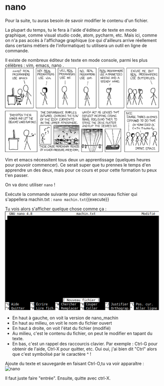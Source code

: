 # nano

Pour la suite, tu auras besoin de savoir modifier le contenu d'un fichier.

La plupart du temps, tu le fera à l'aide d'éditeur de texte en mode graphique, comme visual studio code, atom, pycharm, etc. Mais ici, comme on n'a pas accès à l'affichage graphique (ce qui d'ailleurs arrive réellement dans certains métiers de l'informatique) tu utilisera un outil en ligne de commande.

Il existe de nombreux éditeur de texte en mode console, parmi les plus célèbres : vim, emacs, nano .
 ![editeurs](./images/real_programmers.png)


Vim et emacs nécessitent tous deux un apprentissage (quelques heures pour pouvoir commencer). Ce serait super que tu prennes le temps d'en apprendre un des deux, mais pour ce cours et pour cette formation tu peux t'en passer.

On va donc utiliser `nano` !

Exécute la commande suivante pour éditer un nouveau fichier qui s'appellera machin.txt : `nano machin.txt`{{execute}}


Tu vois alors s'afficher quelque chose comme ça :
 ![nano](./images/nano_machin.txt.png)

* En haut à gauche, on voit la version de nano_machin
* En haut au milieu, on voit le nom du fichier ouvert
* En haut à droite, on voit l'état du fichier (modifié)
* Au milieu, c'est le contenu du fichier, on peut le modifier en tapant du texte.
* En bas, c'est un rappel des raccourcis clavier. Par exemple : Ctrl-G pour obtenir de l'aide, Ctrl-X pour quitter, etc. Oui oui, j'ai bien dit "Ctrl" alors que c'est symbolisé par le caractère ^ !


Ajoute du texte et sauvegarde en faisant Ctrl-O,tu va voir apparaître :
 ![nano](./images/nano_machin_enregistrer.txt.png)


Il faut juste faire "entrée".
Ensuite, quitte avec ctrl-X.
